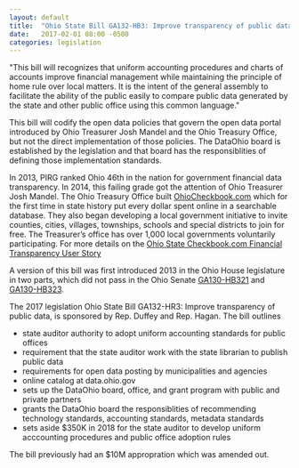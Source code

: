 ```yaml
---
layout: default
title:  "Ohio State Bill GA132-HB3: Improve transparency of public data"
date:   2017-02-01 08:00 -0500
categories: legislation
---
```

<!-- ### Title: Ohio State Bill GA132-HB3: Improve transparency of public data
### Source: [OpenStates.org Ohio Bill GA132 HB3](https://openstates.org/oh/bills/132/HB3/)
### Sponsors: [Rep. Mike Duffey](https://openstates.org/oh/legislators/OHL000054/mike-duffey/) and [Rep. Christina Hagan](https://openstates.org/oh/legislators/OHL000134/christina-hagan/)
### Status: Passed House Finance Committee Vote 13 December 2017, pending being taken up by the House and Senate
### Score: TBD
### Related Legislation: [GA130-HB321](https://openstates.org/oh/bills/130/HB321/) and [GA130-HB323](https://openstates.org/oh/bills/130/HB323/)
### Summary:
[By Sean Roberts](/about) and [Frank Kohstall](https://www.linkedin.com/in/frank-kohstall-8a66b91a/)
-->

"This bill will recognizes that uniform accounting procedures and charts of accounts improve financial management while maintaining the principle of home rule over local matters. It is the intent of the general assembly to facilitate the ability of the public easily to compare public data generated by the state and other public office using this common language."

This bill will codify the open data policies that govern the open data portal introduced by Ohio Treasurer Josh Mandel and the Ohio Treasury Office, but not the direct implementation of those policies. The DataOhio board is established by the legislation and that board has the responsiblities of defining those implementation standards.

In 2013, PIRG ranked Ohio 46th in the nation for government financial data transparency. In 2014, this failing grade got the attention of Ohio Treasurer Josh Mandel. The Ohio Treasury Office built [OhioCheckbook.com](http://www.ohiocheckbook.com/) which for the first time in state history put every dollar spent online in a searchable database. They also began developing a local government initiative to invite counties, cities, villages, townships, schools and special districts to join for free. The Treasurer’s office has over 1,000 local governments voluntarily participating. For more details on the [Ohio State Checkbook.com Financial Transparency User Story](https://opendatainitiative.github.io/blog/2017-12-18-user-story-ohio-treasury-office/)

A version of this bill was first introduced 2013 in the Ohio House legislature in two parts, which did not pass in the Ohio Senate [GA130-HB321](https://openstates.org/oh/bills/130/HB321/) and [GA130-HB323](https://openstates.org/oh/bills/130/HB323/).

The 2017 legislation Ohio State Bill GA132-HR3: Improve transparency of public data, is sponsored by Rep. Duffey and Rep. Hagan. The bill outlines 

* state auditor authority to adopt uniform accounting standards for public offices
* requirement that the state auditor work with the state librarian to publish public data
* requirements for open data posting by municipalities and agencies
* online catalog at data.ohio.gov
* sets up the DataOhio board, office, and grant program with public and private partners
* grants the DataOhio board the responsiblities of recommending technology standards, accounting standards, metadata standards
* sets aside $350K in 2018 for the state auditor to develop uniform acccounting procedures and public office adoption rules

The bill previously had an $10M appropration which was amended out. 

<!-- ### Bill Text
<a href="/assets/doc/2017-02-01-ohio-ga132-hr3.pdf"><img src="/assets/img/legislation-icon.png" alt="Ohio State Bill GA132-HR3: Improve transparency of public data"></a> -->
